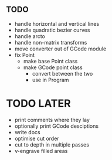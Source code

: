 ## TODO
- handle horizontal and vertical lines
- handle quadratic bezier curves
- handle arcto
- handle non-matrix transforms
- move converter out of GCode module
- fix Point
  - make base Point class
  - make GCode point class
    - convert between the two
    - use in Program

# TODO LATER
- print comments where they lay
- optionally print GCode desciptions
- write docs
- optimise cut order
- cut to depth in multiple passes
- v-engrave filled areas
